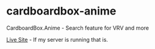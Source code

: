 # cardboardbox-anime
CardboardBox.Anime - Search feature for VRV and more

[Live Site](https://cba.index-0.com/) - If my server is running that is. 